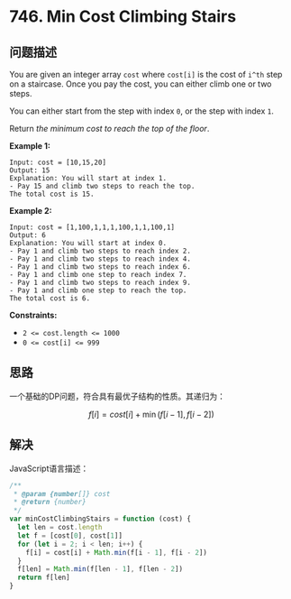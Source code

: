 # 746. Min Cost Climbing Stairs

## 问题描述

You are given an integer array `cost` where `cost[i]` is the cost of `i^th` step on a staircase. Once you pay the cost, you can either climb one or two steps.

You can either start from the step with index `0`, or the step with index `1`.

Return *the minimum cost to reach the top of the floor*.

**Example 1:**

```
Input: cost = [10,15,20]
Output: 15
Explanation: You will start at index 1.
- Pay 15 and climb two steps to reach the top.
The total cost is 15.
```

**Example 2:**

```
Input: cost = [1,100,1,1,1,100,1,1,100,1]
Output: 6
Explanation: You will start at index 0.
- Pay 1 and climb two steps to reach index 2.
- Pay 1 and climb two steps to reach index 4.
- Pay 1 and climb two steps to reach index 6.
- Pay 1 and climb one step to reach index 7.
- Pay 1 and climb two steps to reach index 9.
- Pay 1 and climb one step to reach the top.
The total cost is 6.
```

**Constraints:**

- `2 <= cost.length <= 1000`
- `0 <= cost[i] <= 999`

## 思路

一个基础的DP问题，符合具有最优子结构的性质。其递归为：

$$
f[i]=cost[i]+\min(f[i-1],f[i-2])
$$

## 解决

JavaScript语言描述：

```js
/**
 * @param {number[]} cost
 * @return {number}
 */
var minCostClimbingStairs = function (cost) {
  let len = cost.length
  let f = [cost[0], cost[1]]
  for (let i = 2; i < len; i++) {
    f[i] = cost[i] + Math.min(f[i - 1], f[i - 2])
  }
  f[len] = Math.min(f[len - 1], f[len - 2])
  return f[len]
}
```
